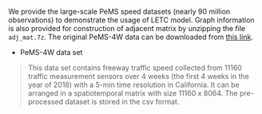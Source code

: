We provide the large-scale PeMS speed datasets (nearly 90 million observations) to demonstrate the usage of LETC model. Graph information is also provided for construction of adjacent matrix by unzipping the file `adj_mat.7z`. The original PeMS-4W data can be downloaded from [this link](https://zenodo.org/record/3939793).

- PeMS-4W data set

> This data set contains freeway traffic speed collected from 11160 traffic measurement sensors over 4 weeks (the first 4 weeks in the year of 2018) with a 5-min time resolution in California. It can be arranged in a spatiotemporal matrix with size 11160 x 8064. The pre-processed dataset is stored in the csv format.
